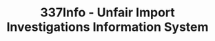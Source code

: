 ---
layout: default
bigquery: https://console.cloud.google.com/bigquery?p=patents-public-data&d=usitc_investigations&page=dataset&project=sheets-management-319211
citation: US International Trade Commission 337Info Unfair Import Investigations Information
  System
contributors: US International Trade Comission
cost: None
description: US International Trade Commission 337Info Unfair Import Investigations
  Information System contains data on investigations done under Section 337. Section
  337 declares the infringement of certain statutory intellectual property rights
  and other forms of unfair competition in import trade to be unlawful practices.
  Most Section 337 investigations involve allegations of patent or registered trademark
  infringement.
documentation: FAQ and tutorial available on the site
last_edit: 04/13/2022, 08:53:14
location: https://pubapps2.usitc.gov/337external/
maintained_by: US International Trade Comission
schema_fields:
- actualEndDateEvidHear
- teoIdDueDate
- currentStatus
- trademarkNumbers
- cafcAppeals
- id
- finalDetViolation
- targetDate
- finalIdOnViolationDue
- startDateMarkmanHearing
- actualStartDateEvidHear
- ouiiAttorney
- invUnfairAct
- internalRemand
- dateOfPublicationFrNotice
- patentNumbers
- scheduledStartDateEvidHear
- aljAssigned
- copyrightNumbers
- docketNo
- teoIdIssueDate
- investigationType
- publication_number
- teoReliefGranted
- title
- investigationNo
- teoProceedingInvolved
- issueDateOtherNonFinal
- scheduledEndDateEvidHear
- lastUpdated
- currentActiveALJ
- patentNumber
- complainant
- ouiiParticipation
- finalIdOnViolationIssue
- investigationTermDate
- endDateMarkmanHearing
- respondent
- dateCreated
- markmanHearing
- dateComplaintFiled
- finalDetNoViolation
- htsNumbers
- gcAttorney
shortname: unfair_import_investigations
tags:
- import
- legal
- trade
timeframe: 2008-2021 (prior to 2008 downloadable as a JSON file)
title: 337Info - Unfair Import Investigations Information System
uuid: 2721f5ec-e599-4890-9265-9706719fc71e
---